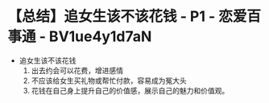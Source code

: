 # 【总结】追女生该不该花钱 - P1 - 恋爱百事通 - BV1ue4y1d7aN

-   追女生该不该花钱
    1.  出去约会可以花费，增进感情
    2.  不应该给女生买礼物或帮忙付款，容易成为冤大头
    3.  花钱在自己身上提升自己的价值感，展示自己的魅力和价值观。